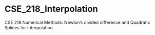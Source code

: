 # CSE_218_Interpolation
CSE 218 Numerical Methods: Newton’s divided difference and Quadratic Splines for Interpolation
